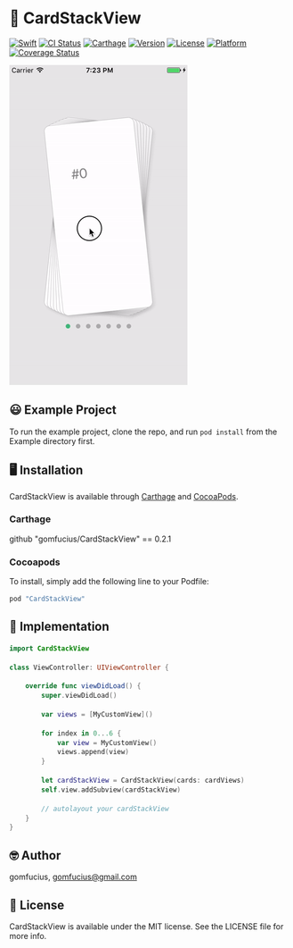 
# 🎴 CardStackView

[![Swift](https://img.shields.io/badge/swift-5.0-brightgreen.svg?style=flat)](https://swift.org)
[![CI Status](http://img.shields.io/travis/gomfucius/CardStackView.svg?style=flat)](https://travis-ci.org/gomfucius/CardStackView)
[![Carthage](https://img.shields.io/badge/Carthage-✔-f2a77e.svg?style=flat)](https://github.com/Carthage/Carthage)
[![Version](https://img.shields.io/cocoapods/v/CardStackView.svg?style=flat)](http://cocoapods.org/pods/CardStackView)
[![License](https://img.shields.io/cocoapods/l/CardStackView.svg?style=flat)](http://cocoapods.org/pods/CardStackView)
[![Platform](https://img.shields.io/cocoapods/p/CardStackView.svg?style=flat)](http://cocoapods.org/pods/CardStackView)
[![Coverage Status](https://coveralls.io/repos/github/gomfucius/CardStackView/badge.svg?branch=master)](https://coveralls.io/github/gomfucius/CardStackView?branch=master)

![Alt text](/Example/example.gif?raw=true "CardStackView example gif")

## 😃 Example Project

To run the example project, clone the repo, and run `pod install` from the Example directory first.

## 🖥 Installation

CardStackView is available through [Carthage](https://github.com/Carthage/Carthage) and [CocoaPods](https://cocoapods.org).

### Carthage

github "gomfucius/CardStackView" == 0.2.1

### Cocoapods

To install, simply add the following line to your Podfile:

```ruby
pod "CardStackView"
```

## 🤔 Implementation

```swift
import CardStackView

class ViewController: UIViewController {

    override func viewDidLoad() {
        super.viewDidLoad()

        var views = [MyCustomView]()

        for index in 0...6 {
            var view = MyCustomView()
            views.append(view)
        }

        let cardStackView = CardStackView(cards: cardViews)
        self.view.addSubview(cardStackView)

        // autolayout your cardStackView
    }
}
```

## 🤓 Author

gomfucius, gomfucius@gmail.com

## 📄 License

CardStackView is available under the MIT license. See the LICENSE file for more info.
